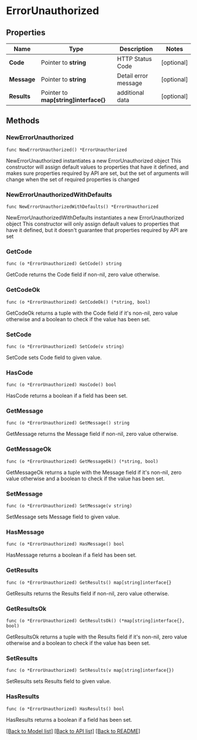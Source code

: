 # ErrorUnauthorized

## Properties

Name | Type | Description | Notes
------------ | ------------- | ------------- | -------------
**Code** | Pointer to **string** | HTTP Status Code | [optional] 
**Message** | Pointer to **string** | Detail error message | [optional] 
**Results** | Pointer to **map[string]interface{}** | additional data | [optional] 

## Methods

### NewErrorUnauthorized

`func NewErrorUnauthorized() *ErrorUnauthorized`

NewErrorUnauthorized instantiates a new ErrorUnauthorized object
This constructor will assign default values to properties that have it defined,
and makes sure properties required by API are set, but the set of arguments
will change when the set of required properties is changed

### NewErrorUnauthorizedWithDefaults

`func NewErrorUnauthorizedWithDefaults() *ErrorUnauthorized`

NewErrorUnauthorizedWithDefaults instantiates a new ErrorUnauthorized object
This constructor will only assign default values to properties that have it defined,
but it doesn't guarantee that properties required by API are set

### GetCode

`func (o *ErrorUnauthorized) GetCode() string`

GetCode returns the Code field if non-nil, zero value otherwise.

### GetCodeOk

`func (o *ErrorUnauthorized) GetCodeOk() (*string, bool)`

GetCodeOk returns a tuple with the Code field if it's non-nil, zero value otherwise
and a boolean to check if the value has been set.

### SetCode

`func (o *ErrorUnauthorized) SetCode(v string)`

SetCode sets Code field to given value.

### HasCode

`func (o *ErrorUnauthorized) HasCode() bool`

HasCode returns a boolean if a field has been set.

### GetMessage

`func (o *ErrorUnauthorized) GetMessage() string`

GetMessage returns the Message field if non-nil, zero value otherwise.

### GetMessageOk

`func (o *ErrorUnauthorized) GetMessageOk() (*string, bool)`

GetMessageOk returns a tuple with the Message field if it's non-nil, zero value otherwise
and a boolean to check if the value has been set.

### SetMessage

`func (o *ErrorUnauthorized) SetMessage(v string)`

SetMessage sets Message field to given value.

### HasMessage

`func (o *ErrorUnauthorized) HasMessage() bool`

HasMessage returns a boolean if a field has been set.

### GetResults

`func (o *ErrorUnauthorized) GetResults() map[string]interface{}`

GetResults returns the Results field if non-nil, zero value otherwise.

### GetResultsOk

`func (o *ErrorUnauthorized) GetResultsOk() (*map[string]interface{}, bool)`

GetResultsOk returns a tuple with the Results field if it's non-nil, zero value otherwise
and a boolean to check if the value has been set.

### SetResults

`func (o *ErrorUnauthorized) SetResults(v map[string]interface{})`

SetResults sets Results field to given value.

### HasResults

`func (o *ErrorUnauthorized) HasResults() bool`

HasResults returns a boolean if a field has been set.


[[Back to Model list]](../README.md#documentation-for-models) [[Back to API list]](../README.md#documentation-for-api-endpoints) [[Back to README]](../README.md)



